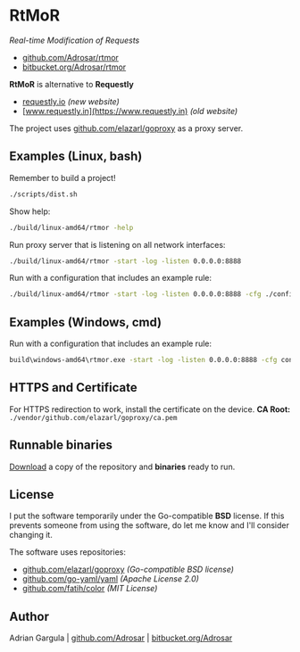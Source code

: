 # RtMoR

_Real-time Modification of Requests_
- [github.com/Adrosar/rtmor](https://github.com/Adrosar/rtmor)
- [bitbucket.org/Adrosar/rtmor](https://bitbucket.org/Adrosar/rtmor)

**RtMoR** is alternative to **Requestly**

- [requestly.io](https://requestly.io) _(new website)_
- [www.requestly.in](https://www.requestly.in) _(old website)_

The project uses [github.com/elazarl/goproxy](https://github.com/elazarl/goproxy) as a proxy server.



## Examples (Linux, bash)

Remember to build a project!
```bash
./scripts/dist.sh
```

Show help:
```bash
./build/linux-amd64/rtmor -help
```

Run proxy server that is listening on all network interfaces:
```bash
./build/linux-amd64/rtmor -start -log -listen 0.0.0.0:8888
```

Run with a configuration that includes an example rule:
```bash
./build/linux-amd64/rtmor -start -log -listen 0.0.0.0:8888 -cfg ./configs/sample.yaml
```



## Examples (Windows, cmd)

Run with a configuration that includes an example rule:
```cmd
build\windows-amd64\rtmor.exe -start -log -listen 0.0.0.0:8888 -cfg configs\sample.yaml
```



## HTTPS and Certificate

For HTTPS redirection to work, install the certificate on the device.
**CA Root:** `./vendor/github.com/elazarl/goproxy/ca.pem`



## Runnable binaries

[Download](https://drive.google.com/drive/folders/1K4XvLZYB10pQ1iTYsRh0FlLP_PzwhNp4?usp=sharing) a copy of the repository and **binaries** ready to run.



## License
I put the software temporarily under the Go-compatible **BSD** license. If this prevents someone from using the software, do let me know and I'll consider changing it.

The software uses repositories:

- [github.com/elazarl/goproxy](https://github.com/elazarl/goproxy) _(Go-compatible BSD license)_
- [github.com/go-yaml/yaml](https://github.com/go-yaml/yaml) _(Apache License 2.0)_
- [github.com/fatih/color](https://github.com/fatih/color) _(MIT License)_



## Author

Adrian Gargula | [github.com/Adrosar](https://github.com/Adrosar) | [bitbucket.org/Adrosar](https://bitbucket.org/Adrosar)